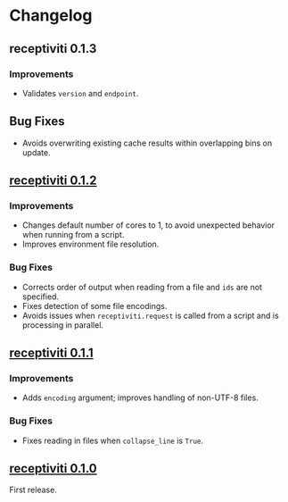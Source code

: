 # Changelog

## receptiviti 0.1.3

### Improvements

- Validates `version` and `endpoint`.

## Bug Fixes

- Avoids overwriting existing cache results within overlapping bins on update.

## [receptiviti 0.1.2](https://pypi.org/project/receptiviti/0.1.2)

### Improvements

- Changes default number of cores to 1, to avoid unexpected behavior when running from a script.
- Improves environment file resolution.

### Bug Fixes

- Corrects order of output when reading from a file and `ids` are not specified.
- Fixes detection of some file encodings.
- Avoids issues when `receptiviti.request` is called from a script and is processing in parallel.

## [receptiviti 0.1.1](https://pypi.org/project/receptiviti/0.1.1)

### Improvements

- Adds `encoding` argument; improves handling of non-UTF-8 files.

### Bug Fixes

- Fixes reading in files when `collapse_line` is `True`.

## [receptiviti 0.1.0](https://pypi.org/project/receptiviti/0.1.0)

First release.
